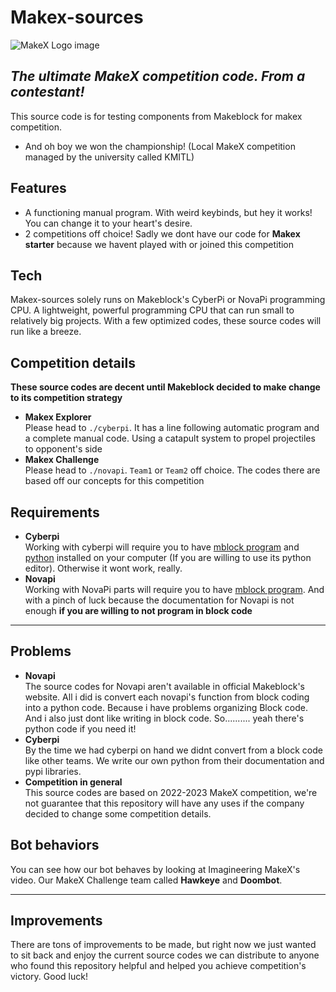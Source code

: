 # Makex-sources
![MakeX Logo image](https://encrypted-tbn0.gstatic.com/images?q=tbn:ANd9GcRLXJG1BV_YLNqH6oHkVZKdVyMxMgaSg72CHKc84kxyUw&s)
## _The ultimate MakeX competition code. From a contestant!_

This source code is for testing components from Makeblock for makex competition.
- And oh boy we won the championship! (Local MakeX competition managed by the university called KMITL)

## Features
- A functioning manual program. With weird keybinds, but hey it works! You can change it to your heart's desire.
- 2 competitions off choice! Sadly we dont have our code for **Makex starter** because we havent played with or joined this competition

## Tech
Makex-sources solely runs on Makeblock's CyberPi or NovaPi programming CPU. A lightweight, powerful programming CPU that can run small to relatively big projects. With a few optimized codes, these source codes will run like a breeze.

## Competition details
**These source codes are decent until Makeblock decided to make change to its competition strategy**
- **Makex Explorer**\
Please head to `./cyberpi`. It has a line following automatic program and a complete manual code. Using a catapult system to propel projectiles to opponent's side
- **Makex Challenge**\
Please head to `./novapi`. `Team1` or `Team2` off choice. The codes there are based off our concepts for this competition
## Requirements
- **Cyberpi**\
Working with cyberpi will require you to have [mblock program](https://mblock.makeblock.com/en-us/) and [python](https://www.python.org) installed on your computer (If you are willing to use its python editor). Otherwise it wont work, really.
- **Novapi**\
Working with NovaPi parts will require you to have [mblock program](https://mblock.makeblock.com/en-us/). And with a pinch of luck because the documentation for Novapi is not enough **if you are willing to not program in block code**
____
## Problems
* **Novapi**\
The source codes for Novapi aren't available in official Makeblock's website. All i did is convert each novapi's function from block coding into a python code. Because i have problems organizing Block code. And i also just dont like writing in block code. So.......... yeah there's python code if you need it!
* **Cyberpi**\
By the time we had cyberpi on hand we didnt convert from a block code like other teams. We write our own python from their documentation and pypi libraries.
* **Competition in general**\
This source codes are based on 2022-2023 MakeX competition, we're not guarantee that this repository will have any uses if the company decided to change some competition details.

## Bot behaviors
You can see how our bot behaves by looking at Imagineering MakeX's video. Our MakeX Challenge team called **Hawkeye** and **Doombot**.
____
## Improvements
There are tons of improvements to be made, but right now we just wanted to sit back and enjoy the current source codes we can distribute to anyone who found this repository helpful and helped you achieve competition's victory. Good luck!
